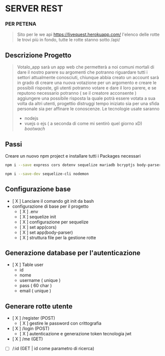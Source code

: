 # SERVER REST

### PER PETENA

> Sito per le we api https://livequest.herokuapp.com/ 
> l'elenco delle rotte le trovi più in fondo, tutte le rotte stanno sotto /api/

## Descrizione Progetto


> Votalo_app sarà un app web che permetterà a noi comuni mortali di dare il nostro parere su argomenti che potranno riguardare tutti i settori attualmente conosciuti, chiunque abbia creato un account sarà in grado di creare una nuova votazione per un argomento e creare le possibili risposte, gli utenti potranno votare e dare il loro parere, e se reputono necessario potranno ( se il creatore acconsente ) aggiungere una possibile risposta la quale potrà essere votata a sua volta da altri utenti, progettio distruggi tempo iniziato sia per una sfida personale sia per affinare le conoscenze. 
> Le tecnologie usate saranno
> - nodejs
> - vuejs o ejs ( a seconda di come mi sentirò quel giorno xD) *bootwach*


## Passi

Creare un nuovo npm project e installare tutti i Packages necessari

```bash
npm i --save express cors dotenv sequelize mariadb bcryptjs body-parser jsonwebtoken morgan helmet multer express-joi-validate

npm i --save-dev sequelize-cli nodemon
```

## Configurazione base

* [ X ] Lanciare il comando git init da bash
* configurazione di base per il progetto
  * [ X ] .env
  * [ X ] sequelize init 
  * [ X ] configurazione per sequelize
  * [ X ] set app(cors)
  * [ X ] set app(body-parser)
  * [ X ] struttura file per la gestione rotte

## Generazione database per l'autenticazione

* [ X ] Table user
  * id
  * nome
  * username ( unique )
  * pass ( 60 char )
  * email ( unique )

## Generare rotte utente
* [ X ] /register (POST)
  * [ X ] gestire le password con crittografia
* [ X ] /login (POST)
  * [ X ] autenticazione e generazione token tecnologia jwt
* [ X ] /me (GET)
* [ ] /:id (GET | id come parametro di ricerca)
  
